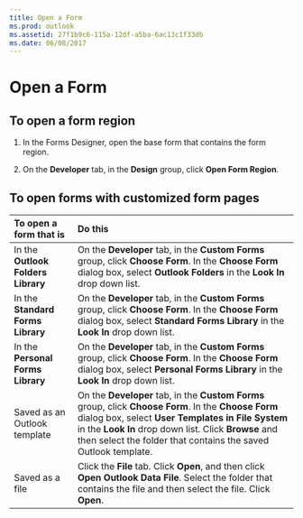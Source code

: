 ```yaml
---
title: Open a Form
ms.prod: outlook
ms.assetid: 27f1b9c6-115a-12df-a5ba-6ac13c1f33db
ms.date: 06/08/2017
---
```



# Open a Form

## To open a form region


1. In the Forms Designer, open the base form that contains the form region.
    
2. On the **Developer** tab, in the **Design** group, click **Open Form Region**.
    

## To open forms with customized form pages



|**To open a form that is**|**Do this**|
|:-----|:-----|
|In the **Outlook Folders Library**|On the **Developer** tab, in the **Custom Forms** group, click **Choose Form**. In the **Choose Form** dialog box, select **Outlook Folders** in the **Look In** drop down list.|
|In the **Standard Forms Library**|On the **Developer** tab, in the **Custom Forms** group, click **Choose Form**. In the **Choose Form** dialog box, select **Standard Forms Library** in the **Look In** drop down list.|
|In the **Personal Forms Library**|On the **Developer** tab, in the **Custom Forms** group, click **Choose Form**. In the **Choose Form** dialog box, select **Personal Forms Library** in the **Look In** drop down list.|
|Saved as an Outlook template|On the **Developer** tab, in the **Custom Forms** group, click **Choose Form**. In the **Choose Form** dialog box, select **User Templates in File System** in the **Look In** drop down list. Click **Browse** and then select the folder that contains the saved Outlook template.|
|Saved as a file|Click the **File** tab. Click **Open**, and then click **Open Outlook Data File**. Select the folder that contains the file and then select the file. Click **Open**.|

